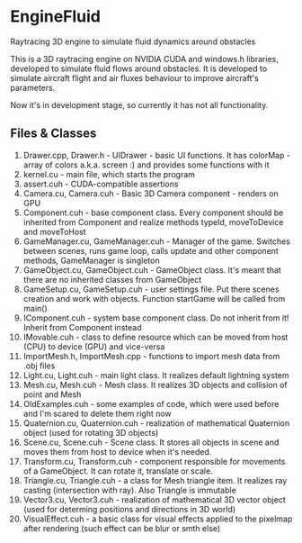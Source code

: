 # EngineFluid
Raytracing 3D engine to simulate fluid dynamics around obstacles

This is a 3D raytracing engine on NVIDIA CUDA and windows.h libraries, developed to simulate fluid flows around obstacles.
It is developed to simulate aircraft flight and air fluxes behaviour to improve aircraft's parameters.

Now it's in development stage, so currently it has not all functionality.

## Files & Classes
  1. Drawer.cpp, Drawer.h - UIDrawer - basic UI functions. It has colorMap - array of colors a.k.a. screen :) and provides some functions with it
  2. kernel.cu - main file, which starts the program
  3. assert.cuh - CUDA-compatible assertions
  4. Camera.cu, Camera.cuh - Basic 3D Camera component - renders on GPU
  5. Component.cuh - base component class. Every component should be inherited from Component and realize methods typeId, moveToDevice and moveToHost
  6. GameManager.cu, GameManager.cuh - Manager of the game. Switches between scenes, runs game loop, calls update and other component methods, GameManager is singleton
  7. GameObject.cu, GameObject.cuh - GameObject class. It's meant that there are no inherited classes from GameObject
  8. GameSetup.cu, GameSetup.cuh - user settings file. Put there scenes creation and work with objects. Function startGame will be called from main()
  9. IComponent.cuh - system base component class. Do not inherit from it! Inherit from Component instead
  10. IMovable.cuh - class to define resource which can be moved from host (CPU) to device (GPU) and vice-versa
  11. ImportMesh.h, ImportMesh.cpp - functions to import mesh data from .obj files
  12. Light.cu, Light.cuh - main light class. It realizes default lightning system
  13. Mesh.cu, Mesh.cuh - Mesh class. It realizes 3D objects and collision of point and Mesh
  14. OldExamples.cuh - some examples of code, which were used before and I'm scared to delete them right now
  15. Quaternion.cu, Quaternion.cuh - realization of mathematical Quaternion object (used for rotating 3D objects)
  16. Scene.cu, Scene.cuh - Scene class. It stores all objects in scene and moves them from host to device when it's needed.
  17. Transform.cu, Transform.cuh - component responsible for movements of a GameObject. It can rotate it, translate or scale.
  18. Triangle.cu, Triangle.cuh - a class for Mesh triangle item. It realizes ray casting (intersection with ray). Also Triangle is immutable
  19. Vector3.cu, Vector3.cuh - realization of mathematical 3D vector object (used for determing positions and directions in 3D world)
  20. VisualEffect.cuh - a basic class for visual effects applied to the pixelmap after rendering (such effect can be blur or smth else)
